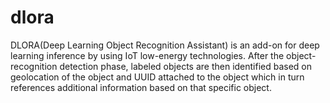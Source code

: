 # dlora
DLORA(Deep Learning Object Recognition Assistant) is an add-on for deep learning inference by using IoT low-energy technologies. After the object-recognition detection phase, labeled objects are then identified based on geolocation of the object and UUID attached to the object which in turn references additional information based on that specific object.
